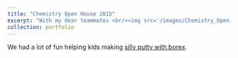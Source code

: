 ```yaml
---
title: "Chemistry Open House 2015"
excerpt: "With my dear teammates <br/><img src='/images/Chemistry_Open_House.jpg'>"
collection: portfolio
---
```

We had a lot of fun helping kids making [silly putty with borex](https://www.wikihow.com/Make-Silly-Putty-with-Borax).
